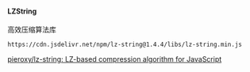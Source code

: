 
#### LZString
高效压缩算法库

```
https://cdn.jsdelivr.net/npm/lz-string@1.4.4/libs/lz-string.min.js
```

[pieroxy/lz-string: LZ-based compression algorithm for JavaScript](https://github.com/pieroxy/lz-string)

```


```

